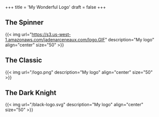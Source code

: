 +++
title = 'My Wonderful Logo'
draft = false
+++

## The Spinner
{{< img
url="https://s3.us-west-1.amazonaws.com/jadenarceneaux.com/logo.GIF"
description="My logo"
align="center"
size="50" >}}

## The Classic
{{< img
url="/logo.png"
description="My logo"
align="center"
size="50" >}}

## The Dark Knight
{{< img
url="/black-logo.svg"
description="My logo"
align="center"
size="50" >}}